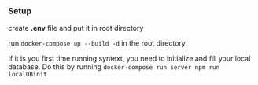 ### Setup

create **.env** file and put it in root directory 

run `docker-compose up --build -d` in the root directory.

If it is you first time running syntext, you need to initialize and fill your local database. Do this by running `docker-compose run server npm run localDBinit`


